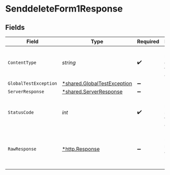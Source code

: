 # SenddeleteForm1Response


## Fields

| Field                                                                            | Type                                                                             | Required                                                                         | Description                                                                      |
| -------------------------------------------------------------------------------- | -------------------------------------------------------------------------------- | -------------------------------------------------------------------------------- | -------------------------------------------------------------------------------- |
| `ContentType`                                                                    | *string*                                                                         | :heavy_check_mark:                                                               | HTTP response content type for this operation                                    |
| `GlobalTestException`                                                            | [*shared.GlobalTestException](../../../pkg/models/shared/globaltestexception.md) | :heavy_minus_sign:                                                               | 500 Global                                                                       |
| `ServerResponse`                                                                 | [*shared.ServerResponse](../../../pkg/models/shared/serverresponse.md)           | :heavy_minus_sign:                                                               | N/A                                                                              |
| `StatusCode`                                                                     | *int*                                                                            | :heavy_check_mark:                                                               | HTTP response status code for this operation                                     |
| `RawResponse`                                                                    | [*http.Response](https://pkg.go.dev/net/http#Response)                           | :heavy_minus_sign:                                                               | Raw HTTP response; suitable for custom response parsing                          |